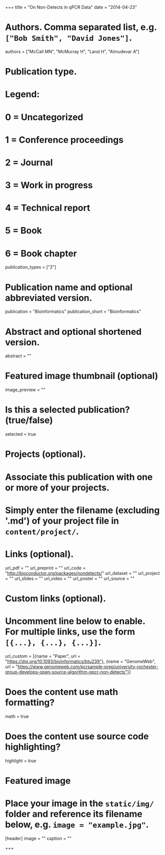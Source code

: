 +++
title = "On Non-Detects in qPCR Data"
date = "2014-04-23"

# Authors. Comma separated list, e.g. `["Bob Smith", "David Jones"]`.
authors = ["McCall MN", "McMurray H", "Land H", "Almudevar A"]

# Publication type.
# Legend:
# 0 = Uncategorized
# 1 = Conference proceedings
# 2 = Journal
# 3 = Work in progress
# 4 = Technical report
# 5 = Book
# 6 = Book chapter
publication_types = ["2"]

# Publication name and optional abbreviated version.
publication = "Bioinformatics"
publication_short = "Bioinformatics"

# Abstract and optional shortened version.
abstract = ""

# Featured image thumbnail (optional)
image_preview = ""

# Is this a selected publication? (true/false)
selected = true

# Projects (optional).
#   Associate this publication with one or more of your projects.
#   Simply enter the filename (excluding '.md') of your project file in `content/project/`.

# Links (optional).
url_pdf = ""
url_preprint = ""
url_code = "http://bioconductor.org/packages/nondetects/"
url_dataset = ""
url_project = ""
url_slides = ""
url_video = ""
url_poster = ""
url_source = ""

# Custom links (optional).
#   Uncomment line below to enable. For multiple links, use the form `[{...}, {...}, {...}]`.
url_custom = [{name = "Paper", url = "https://doi.org/10.1093/bioinformatics/btu239"},
{name = "GenomeWeb", url = "https://www.genomeweb.com/pcrsample-prep/university-rochester-group-develops-open-source-algorithm-qpcr-non-detects"}]

# Does the content use math formatting?
math = true

# Does the content use source code highlighting?
highlight = true

# Featured image
# Place your image in the `static/img/` folder and reference its filename below, e.g. `image = "example.jpg"`.
[header]
image = ""
caption = ""

+++


